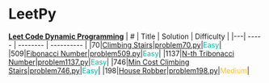 # LeetPy

**[Leet Code Dynamic Programming](https://leetcode.com/studyplan/dynamic-programming/)**
| # | Title | Solution | Difficulty |
|---| ----- | -------- | ---------- |
|70|[Climbing Stairs](https://leetcode.com/problems/climbing-stairs/?envType=study-plan-v2&envId=dynamic-programming)|[problem70.py](./problems/problem70.py)|<span style="color:rgb(0 184 163);">Easy</span>|
|509|[Fibonacci Number](https://leetcode.com/problems/fibonacci-number/?envType=study-plan-v2&envId=dynamic-programming)|[problem509.py](./problems/problem509.py)|<span style="color:rgb(0 184 163);">Easy</span>|
|1137|[N-th Tribonacci Number](https://leetcode.com/problems/n-th-tribonacci-number/?envType=study-plan-v2&envId=dynamic-programming)|[problem1137.py](./problems/problem1137.py)|<span style="color:rgb(0 184 163);">Easy</span>|
|746|[Min Cost Climbing Stairs](https://leetcode.com/problems/min-cost-climbing-stairs/?envType=study-plan-v2&envId=dynamic-programming)|[problem746.py](./problems/problem746.py)|<span style="color:rgb(0 184 163);">Easy</span>|
|198|[House Robber](https://leetcode.com/problems/house-robber/?envType=study-plan-v2&envId=dynamic-programming)|[problem198.py](./problems/problem198.py)|<span style="color:rgb(255 192 30);">Medium</span>|
